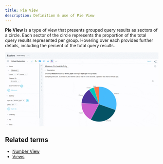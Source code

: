 ```yaml
---
title: Pie View 
description: Definition & use of Pie View 
---
```

**Pie View** is a type of view that presents grouped query results as sectors of a circle. Each sector of the circle represents the proportion of the total query results represented per group. Hovering over each provides further details, including the percent of the total query results.

![](./attachments/PieView.gif)

## Related terms

- [Number View](../number-view)
- [Views](../views)